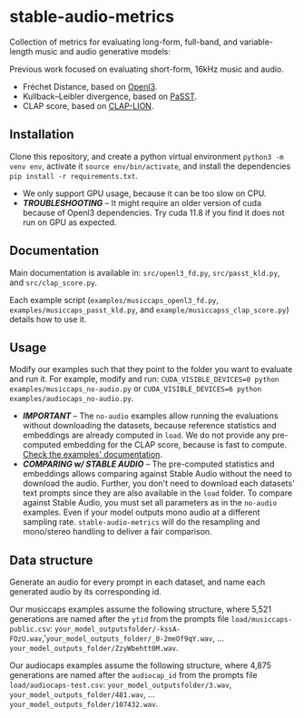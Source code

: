 # stable-audio-metrics
Collection of metrics for evaluating long-form, full-band, and variable-length music and audio generative models:

Previous work focused on evaluating short-form, 16kHz music and audio.
- Fréchet Distance, based on [Openl3](https://github.com/marl/openl3).
- Kullback–Leibler divergence, based on [PaSST](https://github.com/kkoutini/PaSST).
- CLAP score, based on [CLAP-LION](https://github.com/LAION-AI/CLAP).

## Installation 
Clone this repository, and create a python virtual environment `python3 -m venv env`, activate it `source env/bin/activate`, and install the dependencies `pip install -r requirements.txt`.

- We only support GPU usage, because it can be too slow on CPU.
- ***TROUBLESHOOTING*** – It might require an older version of cuda because of Openl3 dependencies. Try cuda 11.8 if you find it does not run on GPU as expected.

## Documentation

Main documentation is available in: `src/openl3_fd.py`, `src/passt_kld.py`, and `src/clap_score.py`.

Each example script (`examples/musiccaps_openl3_fd.py`, `examples/musiccaps_passt_kld.py`, and `example/musiccapss_clap_score.py`) details how to use it.

## Usage

Modify our examples such that they point to the folder you want to evaluate and run it. For example, modify and run: `CUDA_VISIBLE_DEVICES=0 python examples/musiccaps_no-audio.py` or `CUDA_VISIBLE_DEVICES=6 python examples/audiocaps_no-audio.py`. 
- ***IMPORTANT*** – The `no-audio` examples allow running the evaluations without downloading the datasets, because reference statistics and embeddings are already computed in `load`.  We do not provide any pre-computed embedding for the CLAP score, because is fast to compute. [Check the examples' documentation](examples/README.md).
- ***COMPARING w/ STABLE AUDIO*** – The pre-computed statistics and embeddings allows comparing against Stable Audio without the need to download the audio. Further, you don't need to download each datasets' text prompts since they are also available in the `load` folder. To compare against Stable Audio, you must set all parameters as in the `no-audio` examples. Even if your model outputs mono audio at a different sampling rate. `stable-audio-metrics` will do the resampling and mono/stereo handling to deliver a fair comparison.

## Data structure
Generate an audio for every prompt in each dataset, and name each generated audio by its corresponding id. 

Our musiccaps examples assume the following structure, where 5,521 generations are named after the `ytid` from the prompts file `load/musiccaps-public.csv`: `your_model_outputsfolder/-kssA-FOzU.wav`,'`your_model_outputs_folder/_0-2meOf9qY.wav`, ... `your_model_outputs_folder/ZzyWbehtt0M.wav`.

Our audiocaps examples assume the following structure, where 4,875 generations are named after the `audiocap_id` from the prompts file `load/audiocaps-test.csv`:
`your_model_outputsfolder/3.wav`, `your_model_outputs_folder/481.wav`, ... `your_model_outputs_folder/107432.wav`.
